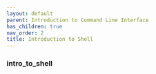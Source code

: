 ```yaml
---
layout: default
parent: Introduction to Command Line Interface
has_children: true
nav_order: 2
title: Introduction to Shell
---
```


### intro_to_shell
